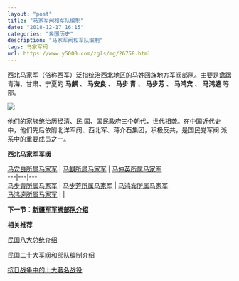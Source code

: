 ```yaml
---
layout: "post"
title: "马家军阀和军队编制"
date: "2018-12-17 16:15"
categories: "民国历史"
description: "马家军阀和军队编制"
tags: 马家军阀
url: https://www.y5000.com/zgls/mg/26758.html
---
```






西北马家军（俗称西军）泛指统治西北地区的马姓回族地方军阀部队。主要是盘踞青海、甘肃、宁夏的 **马麒** 、 **马安良** 、 **马步 青** 、
**马步芳** 、 **马鸿宾** 、 **马鸿逵** 等部。

![](https://img.y5000.com/uploads/allimg/171218/8-1G21Q55644463.jpg)

他们的家族统治历经清、民 国、国民政府三个朝代，世代相袭。在中国近代史中，他们先后依附北洋军阀、西北军、蒋介石集团，积极反共，是国民党军阀
派系中的重要成员之一。

**西北马家军军阀**

[ 马安良所属马家军](https://www.y5000.com/zgls/mg/26759.html) |
[马麒所属马家军](https://www.y5000.com/zgls/mg/26760.html) |
[马仲英所属马家军](https://www.y5000.com/zgls/mg/26761.html)  
---|---|---  
[马步青所属马家军](https://www.y5000.com/zgls/mg/26762.html) |
[马步芳所属马家军](https://www.y5000.com/zgls/mg/26763.html) |
[马鸿宾所属马家军](https://www.y5000.com/zgls/mg/26765.html)  
[马鸿逵所属马家军](https://www.y5000.com/zgls/mg/26766.html) |  |  
  
**下一节：[新疆军军阀部队介绍](https://www.y5000.com/zgls/mg/26769.html)**

**相关推荐**

[ 民国八大总统介绍](https://www.y5000.com/zgls/mrzj/26536.html)

[民国二十大军阀和部队编制介绍](https://www.y5000.com/zgls/mrzj/26565.html)

[抗日战争中的十大著名战役](https://www.y5000.com/zgls/mg/26671.html)
